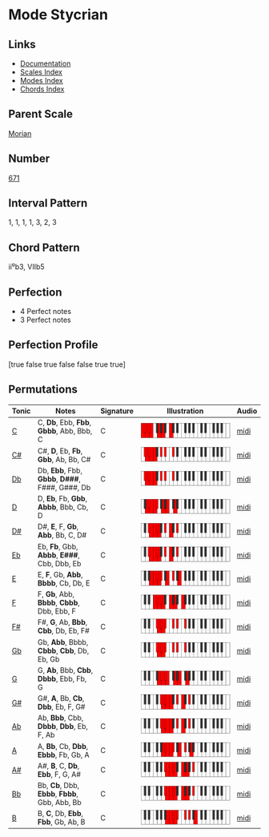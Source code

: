 # Mode Stycrian

## Links

- [Documentation](README.md)
- [Scales Index](Scales.md)
- [Modes Index](Modes.md)
- [Chords Index](Chords.md)

## Parent Scale

[Morian](ScaleMorian.md)

## Number

[671](https://ianring.com/musictheory/scales/671)

## Interval Pattern

1, 1, 1, 1, 3, 2, 3

## Chord Pattern

ii⁰b3, VIIb5

## Perfection

- 4 Perfect notes
- 3 Perfect notes

## Perfection Profile

[true false true false false true true]

## Permutations

| Tonic | Notes | Signature | Illustration | Audio |
|-------|-------|-----------|--------------|-------|
| [C](ModeCNaturalStycrian.md) | C, **Db**, Ebb, **Fbb**, **Gbbb**, Abb, Bbb, C | C | ![CNaturalStycrian](ModeCNaturalStycrian.png) | [midi](https://github.com/edipermadi/music/blob/main/docs/ModeCNaturalStycrian.mid?raw=true) |
| [C#](ModeCSharpStycrian.md) | C#, **D**, Eb, **Fb**, **Gbb**, Ab, Bb, C# | C | ![CSharpStycrian](ModeCSharpStycrian.png) | [midi](https://github.com/edipermadi/music/blob/main/docs/ModeCSharpStycrian.mid?raw=true) |
| [Db](ModeDFlatStycrian.md) | Db, **Ebb**, Fbb, **Gbbb**, **D###**, F###, G###, Db | C | ![DFlatStycrian](ModeDFlatStycrian.png) | [midi](https://github.com/edipermadi/music/blob/main/docs/ModeDFlatStycrian.mid?raw=true) |
| [D](ModeDNaturalStycrian.md) | D, **Eb**, Fb, **Gbb**, **Abbb**, Bbb, Cb, D | C | ![DNaturalStycrian](ModeDNaturalStycrian.png) | [midi](https://github.com/edipermadi/music/blob/main/docs/ModeDNaturalStycrian.mid?raw=true) |
| [D#](ModeDSharpStycrian.md) | D#, **E**, F, **Gb**, **Abb**, Bb, C, D# | C | ![DSharpStycrian](ModeDSharpStycrian.png) | [midi](https://github.com/edipermadi/music/blob/main/docs/ModeDSharpStycrian.mid?raw=true) |
| [Eb](ModeEFlatStycrian.md) | Eb, **Fb**, Gbb, **Abbb**, **E###**, Cbb, Dbb, Eb | C | ![EFlatStycrian](ModeEFlatStycrian.png) | [midi](https://github.com/edipermadi/music/blob/main/docs/ModeEFlatStycrian.mid?raw=true) |
| [E](ModeENaturalStycrian.md) | E, **F**, Gb, **Abb**, **Bbbb**, Cb, Db, E | C | ![ENaturalStycrian](ModeENaturalStycrian.png) | [midi](https://github.com/edipermadi/music/blob/main/docs/ModeENaturalStycrian.mid?raw=true) |
| [F](ModeFNaturalStycrian.md) | F, **Gb**, Abb, **Bbbb**, **Cbbb**, Dbb, Ebb, F | C | ![FNaturalStycrian](ModeFNaturalStycrian.png) | [midi](https://github.com/edipermadi/music/blob/main/docs/ModeFNaturalStycrian.mid?raw=true) |
| [F#](ModeFSharpStycrian.md) | F#, **G**, Ab, **Bbb**, **Cbb**, Db, Eb, F# | C | ![FSharpStycrian](ModeFSharpStycrian.png) | [midi](https://github.com/edipermadi/music/blob/main/docs/ModeFSharpStycrian.mid?raw=true) |
| [Gb](ModeGFlatStycrian.md) | Gb, **Abb**, Bbbb, **Cbbb**, **Cbb**, Db, Eb, Gb | C | ![GFlatStycrian](ModeGFlatStycrian.png) | [midi](https://github.com/edipermadi/music/blob/main/docs/ModeGFlatStycrian.mid?raw=true) |
| [G](ModeGNaturalStycrian.md) | G, **Ab**, Bbb, **Cbb**, **Dbbb**, Ebb, Fb, G | C | ![GNaturalStycrian](ModeGNaturalStycrian.png) | [midi](https://github.com/edipermadi/music/blob/main/docs/ModeGNaturalStycrian.mid?raw=true) |
| [G#](ModeGSharpStycrian.md) | G#, **A**, Bb, **Cb**, **Dbb**, Eb, F, G# | C | ![GSharpStycrian](ModeGSharpStycrian.png) | [midi](https://github.com/edipermadi/music/blob/main/docs/ModeGSharpStycrian.mid?raw=true) |
| [Ab](ModeAFlatStycrian.md) | Ab, **Bbb**, Cbb, **Dbbb**, **Dbb**, Eb, F, Ab | C | ![AFlatStycrian](ModeAFlatStycrian.png) | [midi](https://github.com/edipermadi/music/blob/main/docs/ModeAFlatStycrian.mid?raw=true) |
| [A](ModeANaturalStycrian.md) | A, **Bb**, Cb, **Dbb**, **Ebbb**, Fb, Gb, A | C | ![ANaturalStycrian](ModeANaturalStycrian.png) | [midi](https://github.com/edipermadi/music/blob/main/docs/ModeANaturalStycrian.mid?raw=true) |
| [A#](ModeASharpStycrian.md) | A#, **B**, C, **Db**, **Ebb**, F, G, A# | C | ![ASharpStycrian](ModeASharpStycrian.png) | [midi](https://github.com/edipermadi/music/blob/main/docs/ModeASharpStycrian.mid?raw=true) |
| [Bb](ModeBFlatStycrian.md) | Bb, **Cb**, Dbb, **Ebbb**, **Fbbb**, Gbb, Abb, Bb | C | ![BFlatStycrian](ModeBFlatStycrian.png) | [midi](https://github.com/edipermadi/music/blob/main/docs/ModeBFlatStycrian.mid?raw=true) |
| [B](ModeBNaturalStycrian.md) | B, **C**, Db, **Ebb**, **Fbb**, Gb, Ab, B | C | ![BNaturalStycrian](ModeBNaturalStycrian.png) | [midi](https://github.com/edipermadi/music/blob/main/docs/ModeBNaturalStycrian.mid?raw=true) |
